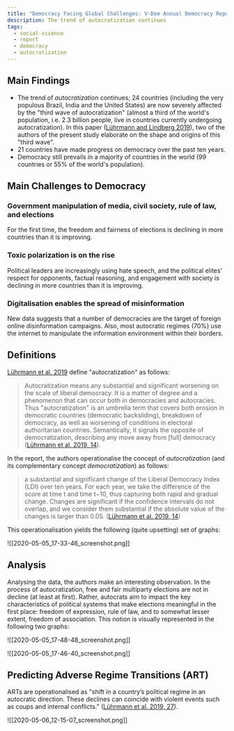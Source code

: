 ```yaml
---
title: "Democracy Facing Global Challenges: V-Dem Annual Democracy Report 2019"
description: The trend of autocratization continues
tags:
  - social-science
  - report
  - democracy
  - autocratization
---
```


## Main Findings

- The trend of _autocratization_ continues; 24 countries (including the very
  populous Brazil, India and the United States) are now severely affected by the
  "third wave of autocratization" (almost a third of the world's population,
  i.e. 2.3 billion people, live in countries currently undergoing
  autocratization). In this paper ([Lührmann and Lindberg 2019](#org4088d0a)),
  two of the authors of the present study elaborate on the shape and origins of
  this "third wave".
- 21 countries have made progress on democracy over the past ten years.
- Democracy still prevails in a majority of countries in the world (99 countries
  or 55% of the world's population).

## Main Challenges to Democracy

### Government manipulation of media, civil society, rule of law, and elections

For the first time, the freedom and fairness of elections is declining in more
countries than it is improving.

### Toxic polarization is on the rise

Political leaders are increasingly using hate speech, and the political elites'
respect for opponents, factual reasoning, and engagement with society is
declining in more countries than it is improving.

### Digitalisation enables the spread of misinformation

New data suggests that a number of democracies are the target of foreign online
disinformation campaigns. Also, most autocratic regimes (70%) use the internet
to manipulate the information environment within their borders.

## Definitions

[Lührmann et al. 2019](#org9a735c0) define "autocratization" as follows:

> Autocratization means any substantial and significant worsening on the scale
> of liberal democracy. It is a matter of degree and a phenomenon that can occur
> both in democracies and autocracies. Thus "autocratization" is an umbrella
> term that covers both erosion in democratic countries (democratic
> backsliding), breakdown of democracy, as well as worsening of conditions in
> electoral authoritarian countries. Semantically, it signals the opposite of
> democratization, describing any move away from [full] democracy
> ([Lührmann et al. 2019, 14](#org9a735c0)).

In the report, the authors operationalise the concept of _autocratization_ (and
its complementary concept _democratization_) as follows:

> a substantial and significant change of the Liberal Democracy Index (LDI) over
> ten years. For each year, we take the difference of the score at time t and
> time t−10, thus capturing both rapid and gradual change. Changes are
> significant if the confidence intervals do not overlap, and we consider them
> substantial if the absolute value of the changes is larger than 0.05.
> ([Lührmann et al. 2019, 14](#org9a735c0))

This operationalisation yields the following (quite upsetting) set of graphs:

![[2020-05-05_17-33-46_screenshot.png]]

## Analysis

Analysing the data, the authors make an interesting observation. In the process
of autocratization, free and fair multiparty elections are not in decline (at
least at first). Rather, autocrats aim to impact the key characteristics of
political systems that make elections meaningful in the first place: freedom of
expression, rule of law, and to somewhat lesser extent, freedom of association.
This notion is visually represented in the following two graphs:

![[2020-05-05_17-48-48_screenshot.png]]

![[2020-05-05_17-46-40_screenshot.png]]

## Predicting Adverse Regime Transitions (ART)

ARTs are operationalised as "shift in a country’s political regime in an
autocratic direction. These declines can coincide with violent events such as
coups and internal conflicts." ([Lührmann et al. 2019, 27](#org9a735c0)).

![[2020-05-06_12-15-07_screenshot.png]]
